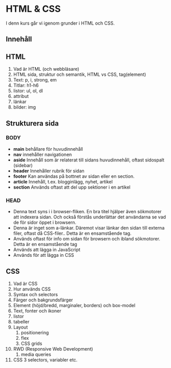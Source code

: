 # HTML & CSS

I denn kurs går vi igenom grunder i HTML och CSS. 

## Innehåll

## HTML
 1. Vad är HTML (och webbläsare)
 2. HTML sida, struktur och semantik, HTML vs CSS, tag(element)
 3. Text: p, i, strong, em
 4. Titlar: h1-h6
 5. listor: ul, ol, dl
 6. attribut
 7. länkar
 8. bilder: img

## Strukturera sida

### BODY
 - **main** behållare för huvudinnehåll
 - **nav** innehåller navigationen
 - **aside** Innehåll som är relaterat till sidans huvudinnehåll, oftast sidospalt (sidebar)
 - **header** Innehåller rubrik för sidan
 - **footer** Kan användas på bottnet av sidan eller en section.
 - **article** Innehåll, t.ex. blogginlägg, nyhet, artikel
 - **section** Används oftast att del upp sektioner i en artikel

### HEAD
   - <title></title> Denna text syns i i browser-fliken. En bra titel hjälper även sökmotorer att indexera sidan. Och också förstås underlättar det användarna se vad de för sidor öppet i browsern.
   - <link> Denna är inget som a-länkar. Däremot visar länkar den sidan till externa filer, oftast då CSS-filer.. Detta är en ensamstående tag.
   - <meta> Används oftast för info om sidan för browsern och ibland sökmotorer. Detta är en ensamstående tag
   - <script></script> Används att lägga in JavaScript
   - <style></style> Används för att lägga in CSS
  
## CSS
 1. Vad är CSS
 2. Hur används CSS
 3. Syntax och selectors
 4. Färger och bakgrundsfärger
 5. Element (höjd/bredd, marginaler, borders) och box-model
 6. Text, fonter och ikoner
 7. listor 
 8. tabeller
 9. Layout
    1.  positionering
    2.  flex
    3.  CSS grids
10. RWD (Responsive Web Development)
    1.  media queries
11. CSS 3 selectors, variabler etc.
